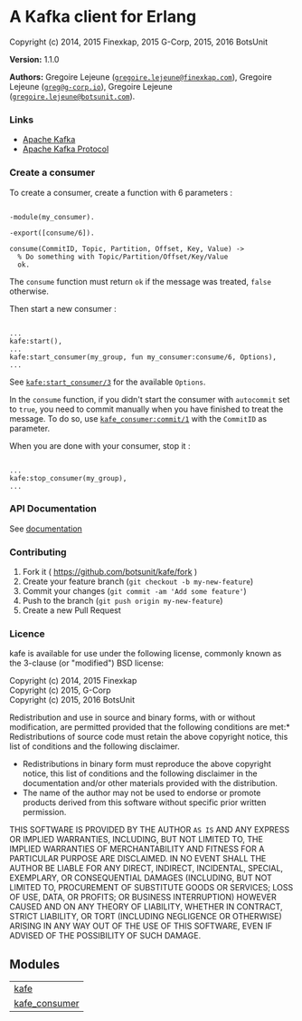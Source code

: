 

# A Kafka client for Erlang #

Copyright (c) 2014, 2015 Finexkap, 2015 G-Corp, 2015, 2016 BotsUnit

__Version:__ 1.1.0

__Authors:__ Gregoire Lejeune ([`gregoire.lejeune@finexkap.com`](mailto:gregoire.lejeune@finexkap.com)), Gregoire Lejeune ([`greg@g-corp.io`](mailto:greg@g-corp.io)), Gregoire Lejeune ([`gregoire.lejeune@botsunit.com`](mailto:gregoire.lejeune@botsunit.com)).


### Links ###
* [Apache Kafka](http://kafka.apache.org)
* [Apache Kafka Protocol](https://cwiki.apache.org/confluence/display/KAFKA/A+Guide+To+The+Kafka+Protocol)



### Create a consumer ###

To create a consumer, create a function with 6 parameters :

```

-module(my_consumer).

-export([consume/6]).

consume(CommitID, Topic, Partition, Offset, Key, Value) ->
  % Do something with Topic/Partition/Offset/Key/Value
  ok.

```

The `consume` function must return `ok` if the message was treated, `false` otherwise.

Then start a new consumer :

```

...
kafe:start(),
...
kafe:start_consumer(my_group, fun my_consumer:consume/6, Options),
...

```

See [`kafe:start_consumer/3`](kafe.md#start_consumer-3) for the available `Options`.

In the `consume` function, if you didn't start the consumer with `autocommit` set to `true`, you need to commit manually when you
have finished to treat the message. To do so, use [`kafe_consumer:commit/1`](kafe_consumer.md#commit-1) with the `CommitID` as parameter.

When you are done with your consumer, stop it :

```

...
kafe:stop_consumer(my_group),
...

```


### API Documentation ###

See [documentation](doc/)


### Contributing ###
1. Fork it ( https://github.com/botsunit/kafe/fork )
1. Create your feature branch (`git checkout -b my-new-feature`)
1. Commit your changes (`git commit -am 'Add some feature'`)
1. Push to the branch (`git push origin my-new-feature`)
1. Create a new Pull Request



### Licence ###

kafe is available for use under the following license, commonly known as the 3-clause (or "modified") BSD license:

Copyright (c) 2014, 2015 Finexkap<br />
Copyright (c) 2015, G-Corp<br />
Copyright (c) 2015, 2016 BotsUnit<br />

Redistribution and use in source and binary forms, with or without modification, are permitted provided that the following conditions are met:* Redistributions of source code must retain the above copyright notice, this list of conditions and the following disclaimer.
* Redistributions in binary form must reproduce the above copyright notice, this list of conditions and the following disclaimer in the documentation and/or other materials provided with the distribution.
* The name of the author may not be used to endorse or promote products derived from this software without specific prior written permission.



THIS SOFTWARE IS PROVIDED BY THE AUTHOR `AS IS` AND ANY EXPRESS OR IMPLIED WARRANTIES, INCLUDING, BUT NOT LIMITED TO, THE IMPLIED WARRANTIES OF MERCHANTABILITY AND FITNESS FOR A PARTICULAR PURPOSE ARE DISCLAIMED. IN NO EVENT SHALL THE AUTHOR BE LIABLE FOR ANY DIRECT, INDIRECT, INCIDENTAL, SPECIAL, EXEMPLARY, OR CONSEQUENTIAL DAMAGES (INCLUDING, BUT NOT LIMITED TO, PROCUREMENT OF SUBSTITUTE GOODS OR SERVICES; LOSS OF USE, DATA, OR PROFITS; OR BUSINESS INTERRUPTION) HOWEVER CAUSED AND ON ANY THEORY OF LIABILITY, WHETHER IN CONTRACT, STRICT LIABILITY, OR TORT (INCLUDING NEGLIGENCE OR OTHERWISE) ARISING IN ANY WAY OUT OF THE USE OF THIS SOFTWARE, EVEN IF ADVISED OF THE POSSIBILITY OF SUCH DAMAGE.


## Modules ##


<table width="100%" border="0" summary="list of modules">
<tr><td><a href="kafe.md" class="module">kafe</a></td></tr>
<tr><td><a href="kafe_consumer.md" class="module">kafe_consumer</a></td></tr></table>

